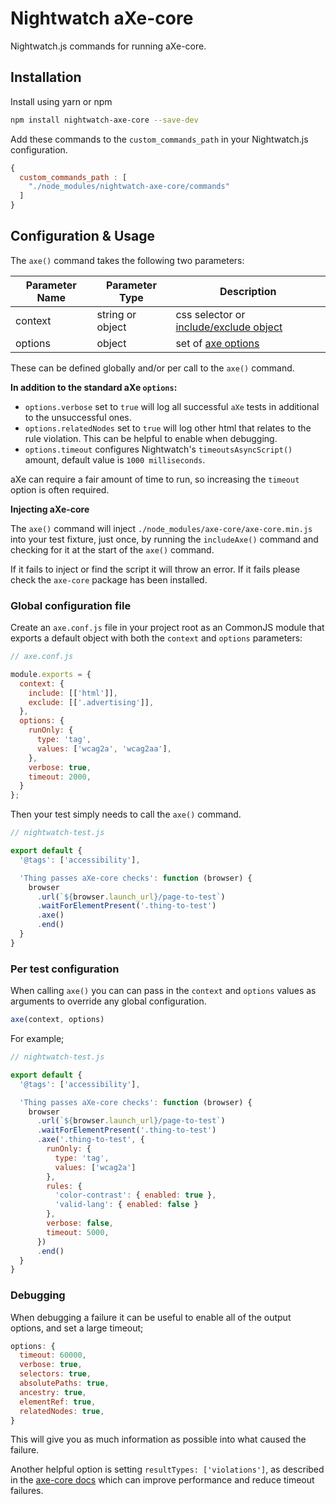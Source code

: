 # Nightwatch aXe-core

Nightwatch.js commands for running aXe-core.

## Installation

Install using yarn or npm

```bash
npm install nightwatch-axe-core --save-dev
```

Add these commands to the `custom_commands_path` in your Nightwatch.js configuration.

```js
{
  custom_commands_path : [
    "./node_modules/nightwatch-axe-core/commands"
  ]
}
```

## Configuration & Usage

The `axe()` command takes the following two parameters:

Parameter Name | Parameter Type   | Description
-------------  | ---------------- | -----------
context        | string or object | css selector or [include/exclude object](https://github.com/dequelabs/axe-core/blob/master/doc/API.md#context-parameter)
options        | object           | set of [axe options](https://github.com/dequelabs/axe-core/blob/master/doc/API.md#options-parameter)

These can be defined globally and/or per call to the `axe()` command.

__In addition to the standard aXe `options`:__

- `options.verbose` set to `true` will log all successful `aXe` tests in additional to the unsuccessful ones.
- `options.relatedNodes` set to `true` will log other html that relates to the rule violation. This can be helpful to enable 
when debugging.
- `options.timeout` configures Nightwatch's `timeoutsAsyncScript()` amount, default value is `1000 milliseconds`.

aXe can require a fair amount of time to run, so increasing the `timeout` option is often required.

__Injecting aXe-core__

The `axe()` command will inject `./node_modules/axe-core/axe-core.min.js` into your test fixture, just once, by running 
the `includeAxe()` command and checking for it at the start of the `axe()` command.

If it fails to inject or find the script it will throw an error. If it fails please check the `axe-core` package has 
been installed.

### Global configuration file

Create an `axe.conf.js` file in your project root as an CommonJS module that exports a default object with both the 
`context` and `options` parameters:

```js
// axe.conf.js

module.exports = {
  context: {
    include: [['html']],
    exclude: [['.advertising']],
  },
  options: {
    runOnly: {
      type: 'tag',
      values: ['wcag2a', 'wcag2aa'],
    },
    verbose: true,
    timeout: 2000,
  }
};
```

Then your test simply needs to call the `axe()` command.

```js
// nightwatch-test.js

export default {
  '@tags': ['accessibility'],

  'Thing passes aXe-core checks': function (browser) {
    browser
      .url(`${browser.launch_url}/page-to-test`)
      .waitForElementPresent('.thing-to-test')
      .axe()
      .end()
  }
}
```

### Per test configuration

When calling `axe()` you can can pass in the `context` and `options` values as arguments to override any global 
configuration. 

```js
axe(context, options)
```

For example;
```js
// nightwatch-test.js

export default {
  '@tags': ['accessibility'],

  'Thing passes aXe-core checks': function (browser) {
    browser
      .url(`${browser.launch_url}/page-to-test`)
      .waitForElementPresent('.thing-to-test')
      .axe('.thing-to-test', {
        runOnly: {
          type: 'tag',
          values: ['wcag2a']
        },
        rules: {
          'color-contrast': { enabled: true },
          'valid-lang': { enabled: false }
        },
        verbose: false,
        timeout: 5000,
      })
      .end()
  }
}
```

### Debugging

When debugging a failure it can be useful to enable all of the output options, and set a large timeout;

```js
options: {
  timeout: 60000,
  verbose: true,
  selectors: true,
  absolutePaths: true,
  ancestry: true,
  elementRef: true,
  relatedNodes: true,
}
```

This will give you as much information as possible into what caused the failure.

Another helpful option is setting `resultTypes: ['violations']`, as described in the 
[axe-core docs](https://github.com/dequelabs/axe-core/blob/83056ada0e50dc943a5e2829c97323a744cb3b28/doc/API.md#section-4-performance)
which can improve performance and reduce timeout failures.
